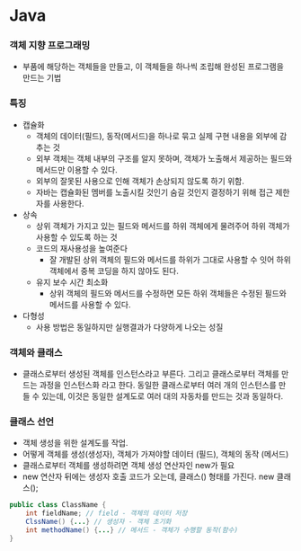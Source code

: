 # Java

### 객체 지향 프로그래밍

- 부품에 해당하는 객체들을 만들고, 이 객체들을 하나씩 조립해 완성된 프로그램을 만드는 기법

### 특징

- 캡슐화
    - 객체의 데이터(필드), 동작(메서드)을 하나로 묶고 실제 구현 내용을 외부에 감추는 것
    - 외부 객체는 객체 내부의 구조를 알지 못하며, 객체가 노출해서 제공하는 필드와 메서드만 이용할 수 있다.
    - 외부의 잘못된 사용으로 인해 객체가 손상되지 않도록 하기 위함.
    - 자바는 캡슐화된 멤버를 노출시킬 것인기 숨길 것인지 결정하기 위해 접근 제한자를 사용한다.
- 상속
    - 상위 객체가 가지고 있는 필드와 메서드를 하위 객체에게 물려주어 하위 객체가 사용할 수 있도록 하는 것
    - 코드의 재사용성을 높여준다
        - 잘 개발된 상위 객체의 필드와 메서드를 하위가 그대로 사용할 수 잇어 하위 객체에서 중복 코딩을 하지 않아도 된다.
    - 유지 보수 시간 최소화
        - 상위 객체의 필드와 메서드를 수정하면 모든 하위 객체들은 수정된 필드와 메서드를 사용할 수 있다.
- 다형성
    - 사용 방법은 동일하지만 실행결과가 다양하게 나오는 성질
    

### 객체와 클래스

- 클래스로부터 생성된 객체를 인스턴스라고 부른다. 그리고 클래스로부터 객체를 만드는 과정을 인스턴스화 라고 한다. 동일한 클래스로부터 여러 개의 인스턴스를 만들 수 있는데, 이것은 동일한 설계도로 여러 대의 자동차를 만드는 것과 동일하다.

### 클래스 선언

- 객체 생성을 위한 설계도를 작업.
- 어떻게 객체를 생성(생성자), 객체가 가져야할 데이터 (필드), 객체의 동작 (메서드)
- 클래스로부터 객체를 생성하려면 객체 생성 연산자인 new가 필요
- new 연산자 뒤에는 생성자 호출 코드가 오는데, 클래스() 형태를 가진다. new 클래스();

```java
public class ClassName {
	int fieldName; // field - 객체의 데이터 저장
	ClssName() {...} // 생성자 - 객체 초기화
	int methodName() {...} // 메서드 - 객체가 수행할 동작(함수)
}
```